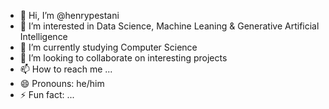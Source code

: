 - 👋 Hi, I’m @henrypestani
- 👀 I’m interested in Data Science, Machine Leaning & Generative Artificial Intelligence
- 🌱 I’m currently studying Computer Science 
- 💞️ I’m looking to collaborate on interesting projects
- 📫 How to reach me ...
- 😄 Pronouns: he/him
- ⚡ Fun fact: ...

<!---
henrypestani/henrypestani is a ✨ special ✨ repository because its `README.md` (this file) appears on your GitHub profile.
You can click the Preview link to take a look at your changes.
--->
